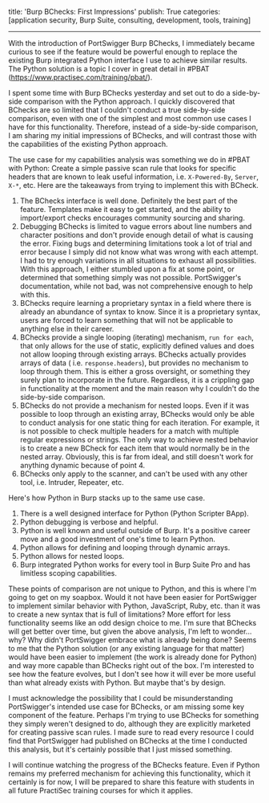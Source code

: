 title: 'Burp BChecks: First Impressions'
publish: True
categories: [application security, Burp Suite, consulting, development, tools, training]

---

With the introduction of PortSwigger Burp BChecks, I immediately became curious to see if the feature would be powerful enough to replace the existing Burp integrated Python interface I use to achieve similar results. The Python solution is a topic I cover in great detail in #PBAT (https://www.practisec.com/training/pbat/).

<!-- READMORE -->

I spent some time with Burp BChecks yesterday and set out to do a side-by-side comparison with the Python approach. I quickly discovered that BChecks are so limited that I couldn't conduct a true side-by-side comparison, even with one of the simplest and most common use cases I have for this functionality. Therefore, instead of a side-by-side comparison, I am sharing my initial impressions of BChecks, and will contrast those with the capabilities of the existing Python approach.

The use case for my capabilities analysis was something we do in #PBAT with Python: Create a simple passive scan rule that looks for specific headers that are known to leak useful information, i.e. `X-Powered-By`, `Server`, `X-*`, etc. Here are the takeaways from trying to implement this with BCheck.

1. The BChecks interface is well done. Definitely the best part of the feature. Templates make it easy to get started, and the ability to import/export checks encourages community sourcing and sharing.
2. Debugging BChecks is limited to vague errors about line numbers and character positions and don't provide enough detail of what is causing the error. Fixing bugs and determining limitations took a lot of trial and error because I simply did not know what was wrong with each attempt. I had to try enough variations in all situations to exhaust all possibilities. With this approach, I either stumbled upon a fix at some point, or determined that something simply was not possible. PortSwigger's documentation, while not bad, was not comprehensive enough to help with this.
3. BChecks require learning a proprietary syntax in a field where there is already an abundance of syntax to know. Since it is a proprietary syntax, users are forced to learn something that will not be applicable to anything else in their career.
4. BChecks provide a single looping (iterating) mechanism, `run for each`, that only allows for the use of static, explicitly defined values and does not allow looping through existing arrays. BChecks actually provides arrays of data ( i.e. `response.headers`), but provides no mechanism to loop through them. This is either a gross oversight, or something they surely plan to incorporate in the future. Regardless, it is a crippling gap in functionality at the moment and the main reason why I couldn't do the side-by-side comparison.
5. BChecks do not provide a mechanism for nested loops. Even if it was possible to loop through an existing array, BChecks would only be able to conduct analysis for one static thing for each iteration. For example, it is not possible to check multiple headers for a match with multiple regular expressions or strings. The only way to achieve nested behavior is to create a new BCheck for each item that would normally be in the nested array. Obviously, this is far from ideal, and still doesn't work for anything dynamic because of point 4.
6. BChecks only apply to the scanner, and can't be used with any other tool, i.e. Intruder, Repeater, etc.

Here's how Python in Burp stacks up to the same use case.

1. There is a well designed interface for Python (Python Scripter BApp).
2. Python debugging is verbose and helpful.
3. Python is well known and useful outside of Burp. It's a positive career move and a good investment of one's time to learn Python.
4. Python allows for defining and looping through dynamic arrays.
5. Python allows for nested loops.
6. Burp integrated Python works for every tool in Burp Suite Pro and has limitless scoping capabilities.

These points of comparison are not unique to Python, and this is where I'm going to get on my soapbox. Would it not have been easier for PortSwigger to implement similar behavior with Python, JavaScript, Ruby, etc. than it was to create a new syntax that is full of limitations? More effort for less functionality seems like an odd design choice to me. I'm sure that BChecks will get better over time, but given the above analysis, I'm left to wonder... why? Why didn't PortSwigger embrace what is already being done? Seems to me that the Python solution (or any existing language for that matter) would have been easier to implement (the work is already done for Python) and way more capable than BChecks right out of the box. I'm interested to see how the feature evolves, but I don't see how it will ever be more useful than what already exists with Python. But maybe that's by design.

I must acknowledge the possibility that I could be misunderstanding PortSwigger's intended use case for BChecks, or am missing some key component of the feature. Perhaps I'm trying to use BChecks for something they simply weren't designed to do, although they are explicitly marketed for creating passive scan rules. I made sure to read every resource I could find that PortSwigger had published on BChecks at the time I conducted this analysis, but it's certainly possible that I just missed something.

I will continue watching the progress of the BChecks feature. Even if Python remains my preferred mechanism for achieving this functionality, which it certainly is for now, I will be prepared to share this feature with students in all future PractiSec training courses for which it applies.
